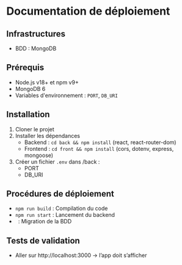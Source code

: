 # Documentation de déploiement

## Infrastructures
- BDD : MongoDB

## Prérequis
- Node.js v18+ et npm v9+
- MongoDB 6
- Variables d'environnement : `PORT`, `DB_URI`


## Installation
1. Cloner le projet 
2. Installer les dépendances 
    - Backend : `cd back && npm install` (react, react-router-dom)
    - Frontend : `cd front && npm install` (cors, dotenv, express, mongoose)
3. Créer un fichier `.env` dans /back : 
    - PORT
    - DB_URI

## Procédures de déploiement
- `npm run build` : Compilation du code
- `npm run start` : Lancement du backend
- ` `: Migration de la BDD

## Tests de validation
- Aller sur http://localhost:3000 → l’app doit s’afficher